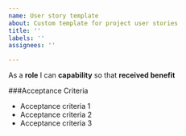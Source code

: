 ```yaml
---
name: User story template
about: Custom template for project user stories
title: ''
labels: ''
assignees: ''

---
```


As a **role** I can **capability** so that **received benefit**

###Acceptance Criteria

- Acceptance criteria 1
- Acceptance criteria 2
- Acceptance criteria 3
